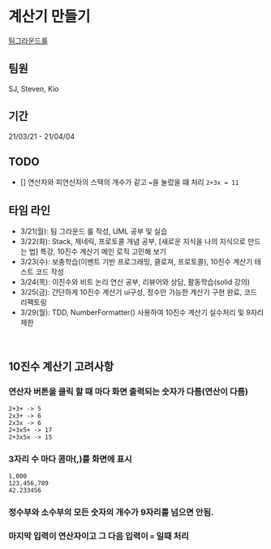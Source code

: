 # 계산기 만들기

[팀그라운드룰](https://github.com/stevenkim18/ios-calculator-app/blob/main/docs/teamGroundRule.md)

## 팀원
SJ, Steven, Kio

## 기간
21/03/21 - 21/04/04

## TODO
- [] 연산자와 피연산자의 스택의 개수가 같고 `=`을 눌렀을 떄 처리 `2+3x = 11`

## 타임 라인
- 3/21(월): 팀 그라운드 룰 작성, UML 공부 및 실습
- 3/22(화): Stack, 제네릭, 프로토콜 개념 공부, [새로운 지식을 나의 지식으로 만드는 법] 특강, 10진수 계산기 메인 로직 고민해 보기
- 3/23(수): 보충학습(이벤트 기반 프로그래밍, 클로져, 프로토콜), 10진수 계산기 테스트 코드 작성
- 3/24(목): 이진수와 비트 논리 연산 공부, 리뷰어와 상담, 활동학습(solid 강의)
- 3/25(금): 간단하게 10진수 계산기 ui구성, 정수만 가능한 계산기 구현 완료, 코드 리팩토링
- 3/29(월): TDD, NumberFormatter() 사용하여 10진수 계산기 실수처리 및 9자리 제한
<br>
   
## 10진수 계산기 고려사항
### 연산자 버튼을 클릭 할 때 마다 화면 출력되는 숫자가 다름(연산이 다름)
```
2+3+ -> 5
2x3+ -> 6
2x3x -> 6
2+3x5+ -> 17
2+3x5x -> 15
```
### 3자리 수 마다 콤마(,)를 화면에 표시
```
1,000
123,456,789
42.233456
```
### 정수부와 소수부의 모든 숫자의 개수가 9자리를 넘으면 안됨.
### 마지막 입력이 연산자이고 그 다음 입력이 `=` 일때 처리
